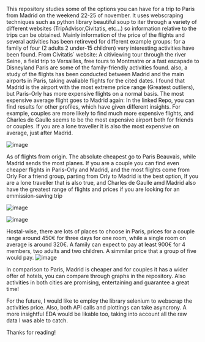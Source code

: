 This repository studies some of the options you can have for a trip to Paris from Madrid on the weekend 22-25 of november. It uses webscraping techniques such as python library beautiful soup to iter through a variety of different websites (TripAdvisor,Civitatis, etc...) so information relative to the trips can be obtained. Mainly information of the price of the flights and several activities has been retireved for different example groups: for a family of four (2 adults 2 under-15 children) very interesting activities have been found. From Civitatis´ website: A citiviewing tour through the river Seine, a field trip to Versailles, free tours to Montmatre or a fast escapade to Disneyland Paris are some of the family-friendly activities found. also, a study of the flights has been conducted between Madrid and the main airports in Paris, taking avaliable flights for the cited dates. I found that Madrid is the airport with the most extreme price range (Greatest outliers), but Paris-Orly has more expensive flights on a normal basis. The most expensive average flight goes to Madrid again: In the linked Repo, you can find results for other profiles, which have given different insights. For example, couples are more likely to find much more expensive flights, and Charles de Gaulle seems to be the most expensive airport both for friends or couples. If you are a lone traveller it is also the most expensive on average, just after Madrid. 

![image](https://github.com/user-attachments/assets/e1010dad-ce4c-43fa-9110-109d838de1df)


As of flights from origin. The absolute cheapest go to Paris Beauvais, while Madrid sends the most planes. If you are a couple you can find even cheaper flights in Paris-Orly and Madrid, and the most flights come from Orly For a friend group, parting from Orly to Madrid is the best option, If you are a lone traveller that is also true, and Charles de Gaulle amd Madrid also have the greatest range of flights and prices if you are looking for an emmission-saving trip 

![image](https://github.com/user-attachments/assets/48b3db8a-26e2-4c39-af30-0552b5edf994)


![image](https://github.com/user-attachments/assets/33c90d2d-6161-4d6d-af68-2403927405d6)


Hostal-wise, there are lots of places to choose in Paris, prices for a couple range around 450€ for three days for one room, while a single room on average is around 320€. A family can expect to pay at least 900€ for 4 members, two adults and two children. A simmilar price that a group of five would pay.
![image](https://github.com/user-attachments/assets/efd013e7-741d-42d0-b551-4add044f5c5b)

In comparison to Paris, Madrid is cheaper and for couples it has a wider offer of hotels, you can compare through graphs in the repository. Also activities in both cities are promising, entertaining and guarantee a great time!

For the future, I would like to employ the library selenium to webscrap the activities price. Also, both API calls and plottings can take asyncrony. A more insightful EDA would be likable too, taking into account all the raw data I was able to catch.

Thanks for reading!
